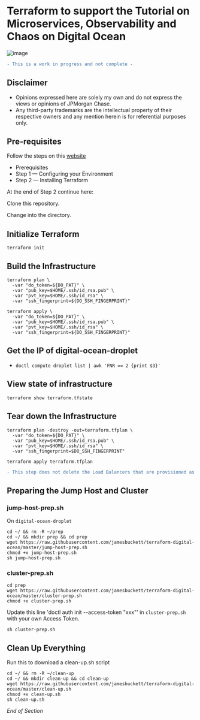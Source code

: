 # Terraform to support the Tutorial on Microservices, Observability and Chaos on Digital Ocean 

![image](https://user-images.githubusercontent.com/18049790/87522892-c6cfa300-c6b8-11ea-8d9b-fcabac5fd4b9.png)

```diff
- This is a work in progress and not complete -
```

## Disclaimer
* Opinions expressed here are solely my own and do not express the views or opinions of JPMorgan Chase.
* Any third-party trademarks are the intellectual property of their respective owners and any mention herein is for referential purposes only. 

## Pre-requisites

Follow the steps on this [website](https://www.digitalocean.com/community/tutorials/how-to-use-terraform-with-digitalocean)
* Prerequisites
* Step 1 — Configuring your Environment
* Step 2 — Installing Terraform

At the end of Step 2 continue here:

Clone this repository.

Change into the directory.

## Initialize Terraform

`terraform init`

## Build the Infrastructure

```
terraform plan \
  -var "do_token=${DO_PAT}" \
  -var "pub_key=$HOME/.ssh/id_rsa.pub" \
  -var "pvt_key=$HOME/.ssh/id_rsa" \
  -var "ssh_fingerprint=${DO_SSH_FINGERPRINT}"
```

```
terraform apply \
  -var "do_token=${DO_PAT}" \
  -var "pub_key=$HOME/.ssh/id_rsa.pub" \
  -var "pvt_key=$HOME/.ssh/id_rsa" \
  -var "ssh_fingerprint=${DO_SSH_FINGERPRINT}"
```

## Get the IP of digital-ocean-droplet
* `doctl compute droplet list | awk 'FNR == 2 {print $3}'`


## View state of infrastructure

`terraform show terraform.tfstate`

## Tear down the Infrastructure

```
terraform plan -destroy -out=terraform.tfplan \
  -var "do_token=${DO_PAT}" \
  -var "pub_key=$HOME/.ssh/id_rsa.pub" \
  -var "pvt_key=$HOME/.ssh/id_rsa" \
  -var "ssh_fingerprint=$DO_SSH_FINGERPRINT"
  ```

`terraform apply terraform.tfplan`

```diff
- This step does not delete the Load Balancers that are provisioned as part of the tutorial -
```

## Preparing the Jump Host and Cluster


### jump-host-prep.sh
On `digital-ocean-droplet`
```
cd ~/ && rm -R ~/prep
cd ~/ && mkdir prep && cd prep
wget https://raw.githubusercontent.com/jamesbuckett/terraform-digital-ocean/master/jump-host-prep.sh
chmod +x jump-host-prep.sh
sh jump-host-prep.sh
```

### cluster-prep.sh

```
cd prep
wget https://raw.githubusercontent.com/jamesbuckett/terraform-digital-ocean/master/cluster-prep.sh
chmod +x cluster-prep.sh
```

Update this line 'doctl auth init --access-token "xxx"' in `cluster-prep.sh` with your own Access Token.
```
sh cluster-prep.sh
```

## Clean Up Everything

Run this to download a clean-up.sh script
```
cd ~/ && rm -R ~/clean-up
cd ~/ && mkdir clean-up && cd clean-up
wget https://raw.githubusercontent.com/jamesbuckett/terraform-digital-ocean/master/clean-up.sh
chmod +x clean-up.sh
sh clean-up.sh
```

*End of Section*

